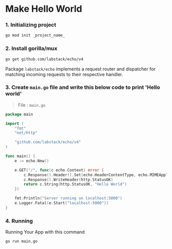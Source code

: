 # Make Hello World

### 1. Initializing project

```bash
go mod init _project_name_
```

### 2. Install gorilla/mux

```bash
go get github.com/labstack/echo/v4
```

Package `labstack/echo` implements a request router and dispatcher for matching incoming requests to their respective handler.

### 3. Create `main.go` file and write this below code to print 'Hello world'

> File : `main.go`

```go
package main

import (
	"fmt"
	"net/http"

	"github.com/labstack/echo/v4"
)

func main() {
	e := echo.New()

	e.GET("/", func(c echo.Context) error {
		c.Response().Header().Set(echo.HeaderContentType, echo.MIMEApplicationJSON)
		c.Response().WriteHeader(http.StatusOK)
		return c.String(http.StatusOK, "Hello World")
	})

	fmt.Println("Server running on localhost:5000")
	e.Logger.Fatal(e.Start("localhost:5000"))
}
```

### 4. Running

Running Your App with this command

```
go run main.go
```
